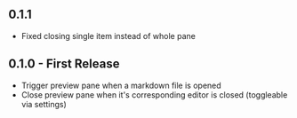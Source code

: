 ## 0.1.1
* Fixed closing single item instead of whole pane

## 0.1.0 - First Release
* Trigger preview pane when a markdown file is opened
* Close preview pane when it's corresponding editor is closed (toggleable via settings)
